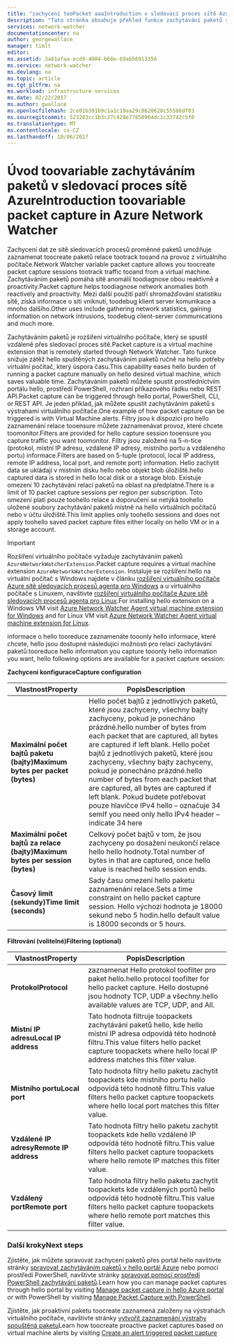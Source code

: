 ```yaml
---
title: "zachycení tooPacket aaaIntroduction v sledovací proces sítě Azure | Microsoft Docs"
description: "Tato stránka obsahuje přehled funkce zachytávání paketů sledovací proces sítě hello"
services: network-watcher
documentationcenter: na
author: georgewallace
manager: timlt
editor: 
ms.assetid: 3a81afaa-ecd9-4004-b68e-69ab56913356
ms.service: network-watcher
ms.devlang: na
ms.topic: article
ms.tgt_pltfrm: na
ms.workload: infrastructure-services
ms.date: 02/22/2017
ms.author: gwallace
ms.openlocfilehash: 2ce01b391b9c1a1c19aa29c8620628c55586df03
ms.sourcegitcommit: 523283cc1b3c37c428e77850964dc1c33742c5f0
ms.translationtype: MT
ms.contentlocale: cs-CZ
ms.lasthandoff: 10/06/2017
---
```

# <a name="introduction-toovariable-packet-capture-in-azure-network-watcher"></a><span data-ttu-id="f3e74-103">Úvod toovariable zachytáváním paketů v sledovací proces sítě Azure</span><span class="sxs-lookup"><span data-stu-id="f3e74-103">Introduction toovariable packet capture in Azure Network Watcher</span></span>

<span data-ttu-id="f3e74-104">Zachycení dat ze sítě sledovacích procesů proměnné paketů umožňuje zaznamenat toocreate paketů relace tootrack tooand na provoz z virtuálního počítače.</span><span class="sxs-lookup"><span data-stu-id="f3e74-104">Network Watcher variable packet capture allows you toocreate packet capture sessions tootrack traffic tooand from a virtual machine.</span></span> <span data-ttu-id="f3e74-105">Zachytáváním paketů pomáhá sítě anomálií toodiagnose obou reaktivně a proactivity.</span><span class="sxs-lookup"><span data-stu-id="f3e74-105">Packet capture helps toodiagnose network anomalies both reactively and proactivity.</span></span> <span data-ttu-id="f3e74-106">Mezi další použití patří shromažďování statistiku sítě, získá informace o síti vniknutí, toodebug klient server komunikace a mnoho dalšího.</span><span class="sxs-lookup"><span data-stu-id="f3e74-106">Other uses include gathering network statistics, gaining information on network intrusions, toodebug client-server communications and much more.</span></span>

<span data-ttu-id="f3e74-107">Zachytáváním paketů je rozšíření virtuálního počítače, který se spustil vzdáleně přes sledovací proces sítě.</span><span class="sxs-lookup"><span data-stu-id="f3e74-107">Packet capture is a virtual machine extension that is remotely started through Network Watcher.</span></span> <span data-ttu-id="f3e74-108">Tato funkce snižuje zátěž hello spuštěných zachytáváním paketů ručně na hello potřeby virtuální počítač, který úspora času.</span><span class="sxs-lookup"><span data-stu-id="f3e74-108">This capability eases hello burden of running a packet capture manually on hello desired virtual machine, which saves valuable time.</span></span> <span data-ttu-id="f3e74-109">Zachytáváním paketů můžete spustit prostřednictvím portálu hello, prostředí PowerShell, rozhraní příkazového řádku nebo REST API.</span><span class="sxs-lookup"><span data-stu-id="f3e74-109">Packet capture can be triggered through hello portal, PowerShell, CLI, or REST API.</span></span> <span data-ttu-id="f3e74-110">Je jeden příklad, jak můžete spustit zachytáváním paketů s výstrahami virtuálního počítače.</span><span class="sxs-lookup"><span data-stu-id="f3e74-110">One example of how packet capture can be triggered is with Virtual Machine alerts.</span></span> <span data-ttu-id="f3e74-111">Filtry jsou k dispozici pro hello zaznamenání relace tooensure můžete zaznamenávat provoz, které chcete toomonitor.</span><span class="sxs-lookup"><span data-stu-id="f3e74-111">Filters are provided for hello capture session tooensure you capture traffic you want toomonitor.</span></span> <span data-ttu-id="f3e74-112">Filtry jsou založené na 5-n-tice (protokol, místní IP adresu, vzdálené IP adresy, místního portu a vzdáleného portu) informace.</span><span class="sxs-lookup"><span data-stu-id="f3e74-112">Filters are based on 5-tuple (protocol, local IP address, remote IP address, local port, and remote port) information.</span></span> <span data-ttu-id="f3e74-113">Hello zachytit data se ukládají v místním disku hello nebo objekt blob úložiště.</span><span class="sxs-lookup"><span data-stu-id="f3e74-113">hello captured data is stored in hello local disk or a storage blob.</span></span> <span data-ttu-id="f3e74-114">Existuje omezení 10 zachytávání relací paketů na oblast na předplatné.</span><span class="sxs-lookup"><span data-stu-id="f3e74-114">There is a limit of 10 packet capture sessions per region per subscription.</span></span> <span data-ttu-id="f3e74-115">Toto omezení platí pouze toohello relace a doporučení se netýká toohello uložené soubory zachytávání paketů místně na hello virtuálních počítačů nebo v účtu úložiště.</span><span class="sxs-lookup"><span data-stu-id="f3e74-115">This limit applies only toohello sessions and does not apply toohello saved packet capture files either locally on hello VM or in a storage account.</span></span>

> [!IMPORTANT]
> <span data-ttu-id="f3e74-116">Rozšíření virtuálního počítače vyžaduje zachytáváním paketů `AzureNetworkWatcherExtension`.</span><span class="sxs-lookup"><span data-stu-id="f3e74-116">Packet capture requires a virtual machine extension `AzureNetworkWatcherExtension`.</span></span> <span data-ttu-id="f3e74-117">Instaluje se rozšíření hello na virtuální počítač s Windows najdete v článku [rozšíření virtuálního počítače Azure sítě sledovacích procesů agenta pro Windows](../virtual-machines/windows/extensions-nwa.md) a u virtuálního počítače s Linuxem, navštivte [rozšíření virtuálního počítače Azure sítě sledovacích procesů agenta pro Linux](../virtual-machines/linux/extensions-nwa.md).</span><span class="sxs-lookup"><span data-stu-id="f3e74-117">For installing hello extension on a Windows VM visit [Azure Network Watcher Agent virtual machine extension for Windows](../virtual-machines/windows/extensions-nwa.md) and for Linux VM visit [Azure Network Watcher Agent virtual machine extension for Linux](../virtual-machines/linux/extensions-nwa.md).</span></span>

<span data-ttu-id="f3e74-118">informace o hello tooreduce zaznamenáte tooonly hello informace, které chcete, hello jsou dostupné následující možnosti pro relaci zachytávání paketů:</span><span class="sxs-lookup"><span data-stu-id="f3e74-118">tooreduce hello information you capture tooonly hello information you want, hello following options are available for a packet capture session:</span></span>

<span data-ttu-id="f3e74-119">**Zachycení konfigurace**</span><span class="sxs-lookup"><span data-stu-id="f3e74-119">**Capture configuration**</span></span>

|<span data-ttu-id="f3e74-120">Vlastnost</span><span class="sxs-lookup"><span data-stu-id="f3e74-120">Property</span></span>|<span data-ttu-id="f3e74-121">Popis</span><span class="sxs-lookup"><span data-stu-id="f3e74-121">Description</span></span>|
|---|---|
|<span data-ttu-id="f3e74-122">**Maximální počet bajtů paketu (bajty)**</span><span class="sxs-lookup"><span data-stu-id="f3e74-122">**Maximum bytes per packet (bytes)**</span></span> | <span data-ttu-id="f3e74-123">Hello počet bajtů z jednotlivých paketů, které jsou zachyceny, všechny bajty zachyceny, pokud je ponecháno prázdné.</span><span class="sxs-lookup"><span data-stu-id="f3e74-123">hello number of bytes from each packet that are captured, all bytes are captured if left blank.</span></span> <span data-ttu-id="f3e74-124">Hello počet bajtů z jednotlivých paketů, které jsou zachyceny, všechny bajty zachyceny, pokud je ponecháno prázdné.</span><span class="sxs-lookup"><span data-stu-id="f3e74-124">hello number of bytes from each packet that are captured, all bytes are captured if left blank.</span></span> <span data-ttu-id="f3e74-125">Pokud budete potřebovat pouze hlavičce IPv4 hello – označuje 34 sem</span><span class="sxs-lookup"><span data-stu-id="f3e74-125">If you need only hello IPv4 header – indicate 34 here</span></span> |
|<span data-ttu-id="f3e74-126">**Maximální počet bajtů za relace (bajty)**</span><span class="sxs-lookup"><span data-stu-id="f3e74-126">**Maximum bytes per session (bytes)**</span></span> | <span data-ttu-id="f3e74-127">Celkový počet bajtů v tom, že jsou zachyceny po dosažení neukončí relace hello hello hodnoty.</span><span class="sxs-lookup"><span data-stu-id="f3e74-127">Total number of bytes in that are captured, once hello value is reached hello session ends.</span></span>|
|<span data-ttu-id="f3e74-128">**Časový limit (sekundy)**</span><span class="sxs-lookup"><span data-stu-id="f3e74-128">**Time limit (seconds)**</span></span> | <span data-ttu-id="f3e74-129">Sady času omezení hello paketu zaznamenání relace.</span><span class="sxs-lookup"><span data-stu-id="f3e74-129">Sets a time constraint on hello packet capture session.</span></span> <span data-ttu-id="f3e74-130">Hello výchozí hodnota je 18000 sekund nebo 5 hodin.</span><span class="sxs-lookup"><span data-stu-id="f3e74-130">hello default value is 18000 seconds or 5 hours.</span></span>|

<span data-ttu-id="f3e74-131">**Filtrování (volitelné)**</span><span class="sxs-lookup"><span data-stu-id="f3e74-131">**Filtering (optional)**</span></span>

|<span data-ttu-id="f3e74-132">Vlastnost</span><span class="sxs-lookup"><span data-stu-id="f3e74-132">Property</span></span>|<span data-ttu-id="f3e74-133">Popis</span><span class="sxs-lookup"><span data-stu-id="f3e74-133">Description</span></span>|
|---|---|
|<span data-ttu-id="f3e74-134">**Protokol**</span><span class="sxs-lookup"><span data-stu-id="f3e74-134">**Protocol**</span></span> | <span data-ttu-id="f3e74-135">zaznamenat Hello protokol toofilter pro paket hello.</span><span class="sxs-lookup"><span data-stu-id="f3e74-135">hello protocol toofilter for hello packet capture.</span></span> <span data-ttu-id="f3e74-136">Hello dostupné jsou hodnoty TCP, UDP a všechny.</span><span class="sxs-lookup"><span data-stu-id="f3e74-136">hello available values are TCP, UDP, and All.</span></span>|
|<span data-ttu-id="f3e74-137">**Místní IP adresu**</span><span class="sxs-lookup"><span data-stu-id="f3e74-137">**Local IP address**</span></span> | <span data-ttu-id="f3e74-138">Tato hodnota filtruje toopackets zachytávání paketů hello, kde hello místní IP adresa odpovídá této hodnotě filtru.</span><span class="sxs-lookup"><span data-stu-id="f3e74-138">This value filters hello packet capture toopackets where hello local IP address matches this filter value.</span></span>|
|<span data-ttu-id="f3e74-139">**Místního portu**</span><span class="sxs-lookup"><span data-stu-id="f3e74-139">**Local port**</span></span> | <span data-ttu-id="f3e74-140">Tato hodnota filtry hello paketu zachytit toopackets kde místního portu hello odpovídá této hodnotě filtru.</span><span class="sxs-lookup"><span data-stu-id="f3e74-140">This value filters hello packet capture toopackets where hello local port matches this filter value.</span></span>|
|<span data-ttu-id="f3e74-141">**Vzdálené IP adresy**</span><span class="sxs-lookup"><span data-stu-id="f3e74-141">**Remote IP address**</span></span> | <span data-ttu-id="f3e74-142">Tato hodnota filtry hello paketu zachytit toopackets kde hello vzdálené IP odpovídá této hodnotě filtru.</span><span class="sxs-lookup"><span data-stu-id="f3e74-142">This value filters hello packet capture toopackets where hello remote IP matches this filter value.</span></span>|
|<span data-ttu-id="f3e74-143">**Vzdálený port**</span><span class="sxs-lookup"><span data-stu-id="f3e74-143">**Remote port**</span></span> | <span data-ttu-id="f3e74-144">Tato hodnota filtry hello paketu zachytit toopackets kde vzdálených portů hello odpovídá této hodnotě filtru.</span><span class="sxs-lookup"><span data-stu-id="f3e74-144">This value filters hello packet capture toopackets where hello remote port matches this filter value.</span></span>|

### <a name="next-steps"></a><span data-ttu-id="f3e74-145">Další kroky</span><span class="sxs-lookup"><span data-stu-id="f3e74-145">Next steps</span></span>

<span data-ttu-id="f3e74-146">Zjistěte, jak můžete spravovat zachycení paketů přes portál hello navštivte stránky [spravovat zachytáváním paketů v hello portál Azure](network-watcher-packet-capture-manage-portal.md) nebo pomocí prostředí PowerShell, navštivte stránky [spravovat pomocí prostředí PowerShell zachytávání paketů](network-watcher-packet-capture-manage-powershell.md).</span><span class="sxs-lookup"><span data-stu-id="f3e74-146">Learn how you can manage packet captures through hello portal by visiting [Manage packet capture in hello Azure portal](network-watcher-packet-capture-manage-portal.md) or with PowerShell by visiting [Manage Packet Capture with PowerShell](network-watcher-packet-capture-manage-powershell.md).</span></span>

<span data-ttu-id="f3e74-147">Zjistěte, jak proaktivní paketu toocreate zaznamená založeny na výstrahách virtuálního počítače, navštivte stránky [vytvořit zaznamenání výstrahy spouštěná paketu](network-watcher-alert-triggered-packet-capture.md)</span><span class="sxs-lookup"><span data-stu-id="f3e74-147">Learn how toocreate proactive packet captures based on virtual machine alerts by visiting [Create an alert triggered packet capture](network-watcher-alert-triggered-packet-capture.md)</span></span>

<!--Image references-->
[1]: ./media/network-watcher-packet-capture-overview/figure1.png













